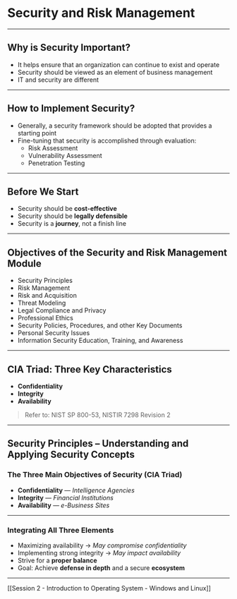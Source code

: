 # Security and Risk Management

---
## Why is Security Important?

- It helps ensure that an organization can continue to exist and operate  
- Security should be viewed as an element of business management  
- IT and security are different  

---
## How to Implement Security?

- Generally, a security framework should be adopted that provides a starting point  
- Fine-tuning that security is accomplished through evaluation:
  - Risk Assessment  
  - Vulnerability Assessment  
  - Penetration Testing  

---
## Before We Start

- Security should be **cost-effective**  
- Security should be **legally defensible**  
- Security is a **journey**, not a finish line  

---
## Objectives of the Security and Risk Management Module

- Security Principles  
- Risk Management  
- Risk and Acquisition  
- Threat Modeling  
- Legal Compliance and Privacy  
- Professional Ethics  
- Security Policies, Procedures, and other Key Documents  
- Personal Security Issues  
- Information Security Education, Training, and Awareness  

---
## CIA Triad: Three Key Characteristics

- **Confidentiality**  
- **Integrity**  
- **Availability**  

> Refer to: NIST SP 800-53, NISTIR 7298 Revision 2

---
## Security Principles – Understanding and Applying Security Concepts

### The Three Main Objectives of Security (CIA Triad)

- **Confidentiality** — *Intelligence Agencies*  
- **Integrity** — *Financial Institutions*  
- **Availability** — *e-Business Sites*  

---
### Integrating All Three Elements

- Maximizing availability → *May compromise confidentiality*  
- Implementing strong integrity → *May impact availability*  
- Strive for a **proper balance**  
- Goal: Achieve **defense in depth** and a secure **ecosystem**

---
[[Session 2 - Introduction to Operating System - Windows and Linux]]